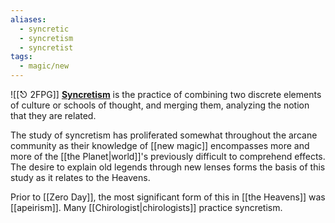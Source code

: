 ```yaml
---
aliases:
  - syncretic
  - syncretism
  - syncretist
tags:
  - magic/new
---
```

![[⎋ 2FPG]]
**[Syncretism](https://en.wikipedia.org/wiki/Syncretism)** is the practice of combining two discrete elements of culture or schools of thought, and merging them, analyzing the notion that they are related. 

The study of syncretism has proliferated somewhat throughout the arcane community as their knowledge of [[new magic]] encompasses more and more of the [[the Planet|world]]'s previously difficult to comprehend effects. The desire to explain old legends through new lenses forms the basis of this study as it relates to the Heavens.

Prior to [[Zero Day]], the most significant form of this in [[the Heavens]] was [[apeirism]]. Many [[Chirologist|chirologists]] practice syncretism.